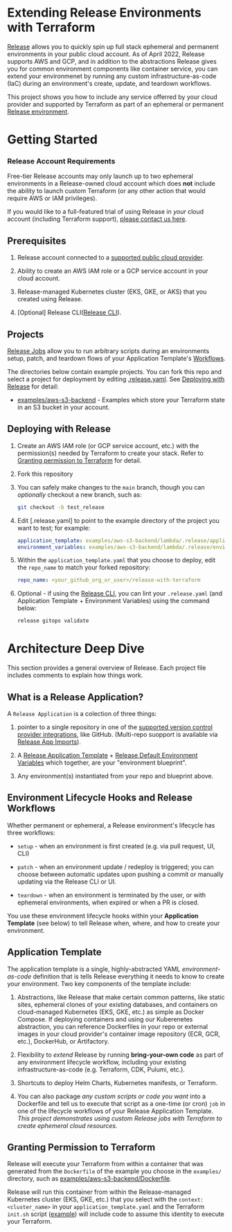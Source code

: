 # Extending Release Environments with Terraform

[Release](https://releasehub.com/) allows you to quickly spin up full stack ephemeral and permanent environments in your public cloud account. As of April 2022, Release supports AWS and GCP, and in addition to the abstractions Release gives you for common environment components like container service, you can extend your environmenet by running any custom infrastructure-as-code (IaC) during an environment's create, update, and teardown workflows.

This project shows you how to include any service offerred by your cloud provider and supported by Terraform as part of an ephemeral or permanent [Release environment]([Release](https://releasehub.com/)).


# Getting Started

### Release Account Requirements

Free-tier Release accounts may only launch up to two ephemeral environments in a Release-owned cloud account which does **not** include the ability to launch custom Terraform (or any other action that would require AWS or IAM privileges).

If you would like to a full-featured trial of using Release in _your_ cloud account (including Terraform support), [please contact us here](https://releasehub.com). 

## Prerequisites

1. Release account connected to a [supported public cloud provider](https://docs.releasehub.com/integrations/integrations-overview).

1. Ability to create an AWS IAM role or a GCP service account in your cloud account.

1. Release-managed Kubernetes cluster (EKS, GKE, or AKS) that you created using Release. 

1. [Optional] Release CLI([Release CLI](https://cli.releasehub.com/)).


## Projects

[Release Jobs](https://docs.releasehub.com/reference-guide/application-settings/application-template/schema-definition#jobs) allow you to run arbitrary scripts during an environments setup, patch, and teardown flows of your Application Template's [Workflows](https://docs.releasehub.com/reference-guide/application-settings/application-template/schema-definition#jobs). 

The directories below contain example projects. You can fork this repo and select a project for deployment by editing [.release.yaml](.release.yaml). See [Deploying with Release](#deploying-with-release) for detail: 

<!--
// TODO: Finish the cloud backend
 * [examples/aws-cloud-backend](examples/aws-cloud-backend) - [work in process]
-->
* [examples/aws-s3-backend](examples/aws-s3-backend) - Examples which store your Terraform state in an S3 bucket in your account.  


## Deploying with Release

1. Create an AWS IAM role (or GCP service account, etc.) with the permission(s) needed by Terraform to create your stack. Refer to [Granting permission to Terraform](#granting_permission_to_terraform) for detail.

1. Fork this repository

1. You can safely make changes to the `main` branch, though you can _optionally_ checkout a new branch, such as:

    ```sh
    git checkout -b test_release
    ```

1. Edit [.release.yaml] to point to the example directory of the project you want to test; for example: 

    ```yaml
    application_template: examples/aws-s3-backend/lambda/.release/application_template.yaml
    environment_variables: examples/aws-s3-backend/lambda/.release/environment_variables.yaml
    ```
1. Within the `application_template.yaml` that you choose to deploy, edit the `repo_name` to match your forked repository:

    ```yaml
    repo_name: <your_github_org_or_user>/release-with-terraform
    ```
1. Optional - if using the [Release CLI](https://cli.releasehub.com/), you can lint your `.release.yaml` (and Application Template + Environment Variables) using the command below:

    ```sh
    release gitops validate
    ```

# Architecture Deep Dive

This section provides a general overview of Release. Each project file includes comments to explain how things work.

## What is a Release Application? 

A `Release Application` is a colection of three things: 

1. pointer to a single repository in one of the [supported version control provider integrations](https://docs.releasehub.com/integrations/source-control-integrations), like GitHub. (Multi-repo suopport is available via [Release App Imports](https://docs.releasehub.com/examples/app-imports-connecting-two-apps-together)).

2. A [Release Application Template](https://docs.releasehub.com/reference-guide/application-settings/application-template) + [Release Default Environment Variables](https://docs.releasehub.com/reference-guide/application-settings/default-environment-variables) which together, are your "environment blueprint".

3. Any environment(s) instantiated from your repo and blueprint above. 

## Environment Lifecycle Hooks and Release Workflows

Whether permanent or ephemeral, a Release environment's lifecycle has three workflows:

* `setup` - when an environment is first created (e.g. via pull request, UI, CLI)

* `patch` - when an environment update / redeploy is triggered; you can choose between automatic updates upon pushing a commit or manually updating via the Release CLI or UI.

* `teardown` - when an environment is terminated by the user, or with ephemeral environments, when expired or when a PR is closed.

You use these environment lifecycle hooks within your **Application Template** (see below) to tell Release when, where, and how to create your environment.

## Application Template

The application template is a single, highly-abstracted YAML _environment-as-code_ definition that is tells Release everything it needs to know to create your environment. Two key components of the template include: 

1. Abstractions, like Release that make certain common patterns, like static sites, ephemeral clones of your existing databases, and containers on cloud-managed Kubernetes (EKS, GKE, etc.) as simple as Docker Compose. If deploying containers and using our Kuberenetes abstraction, you can reference Dockerfiles in your repo or external images in your cloud provider's container image repository (ECR, GCR, etc.), DockerHub, or Artifactory.

2. Flexibility to _extend_ Release by running **bring-your-own code** as part of any environment lifecycle workflow, including your existing infrastructure-as-code (e.g. Terraform, CDK, Pulumi, etc.).

3. Shortcuts to deploy Helm Charts, Kubernetes manifests, or Terraform. 

4. You can also package _any custom scripts or code you want_ into a Dockerfile and tell us to execute that script as a one-time (or cron) `job` in one of the lifecycle workflows of your Release Application Template. _This project demonstrates using custom Release jobs with Terraform to create ephemeral cloud resources._

## Granting Permission to Terraform

Release will execute your Terraform from within a container that was generated from the `Dockerfile` of the example you choose in the `examples/` directory, such as [examples/aws-s3-backend/Dockerfile](examples/aws-s3-backend/Dockerfile). 

Release will run this container from within the Release-managed Kubernetes cluster (EKS, GKE, etc.) that you select with the `context: <cluster_name>` in your `application_template.yaml` and the Terraform `init.sh` script ([example](examples/aws-s3-backend/bin/init.sh)) will include code to assume this identity to execute your Terraform.
